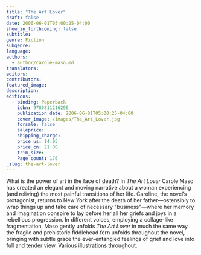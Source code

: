 ```yaml
---
title: "The Art Lover"
draft: false
date: 2006-06-01T05:00:25-04:00
show_in_forthcoming: false
subtitle:
genre: Fiction
subgenre:
language:
authors:
  - author/carole-maso.md
translators:
editors:
contributors:
featured_image:
description:
editions:
  - binding: Paperback
    isbn: 9780811216296
    publication_date: 2006-06-01T05:00:25-04:00
    cover_image: /images/The_Art_Lover.jpg
    forsale: false
    saleprice:
    shipping_charge:
    price_us: 14.95
    price_cn: 21.00
    trim_size:
    Page_count: 176
_slug: the-art-lover
---
```


What is the power of art in the face of death? In _The Art Lover_ Carole Maso has created an elegant and moving narrative about a woman experiencing (and reliving) the most painful transitions of her life. Caroline, the novel’s protagonist, returns to New York after the death of her father—ostensibly to wrap things up and take care of necessary "business"—where her memory and imagination conspire to lay before her all her griefs and joys in a rebellious progression. In different voices, employing a collage-like fragmentation, Maso gently unfolds _The Art Lover_ in much the same way the fragile and prehistoric fiddlehead fern unfolds throughout the novel, bringing with subtle grace the ever-entangled feelings of grief and love into full and tender view. Various illustrations throughout.

